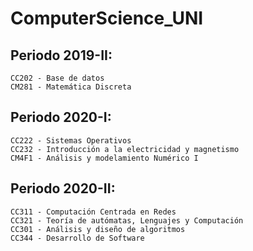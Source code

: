 # ComputerScience_UNI

## Periodo 2019-II:
```
CC202 - Base de datos
CM281 - Matemática Discreta
```
## Periodo 2020-I:
```
CC222 - Sistemas Operativos
CC232 - Introducción a la electricidad y magnetismo
CM4F1 - Análisis y modelamiento Numérico I
```
## Periodo 2020-II:
```
CC311 - Computación Centrada en Redes
CC321 - Teoría de autómatas, Lenguajes y Computación
CC301 - Análisis y diseño de algoritmos
CC344 - Desarrollo de Software
```
